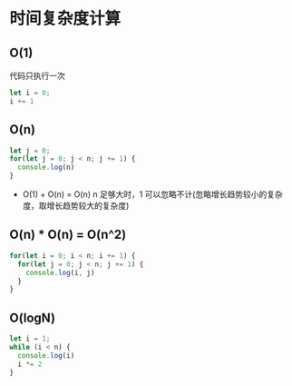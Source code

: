 # 时间复杂度计算

## O(1)

代码只执行一次

```js
let i = 0;
i += 1
```

## O(n)

```js
let j = 0;
for(let j = 0; j < n; j += 1) {
  console.log(n)
}
```

- O(1) + O(n) = O(n)
n 足够大时，1 可以忽略不计(忽略增长趋势较小的复杂度，取增长趋势较大的复杂度)

## O(n) * O(n) = O(n^2)

```js
for(let i = 0; i < n; i += 1) {
  for(let j = 0; j < n; j += 1) {
    console.log(i, j)
  }
}
```

## O(logN)

```js
let i = 1;
while (i < n) {
  console.log(i)
  i *= 2
}
```
